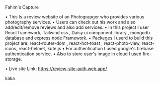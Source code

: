 Fahim's Capture

• This Is a review website of an Photograpger who provides various photography services.
• Users can check out his work and also add/edit/remove reviews and also add services.
• In this project I user React framework, Tailwind css , Daisy ui component library , mongodb database and express node Framework.
• Packeges I userd to build this project are: react-router-dom , react-hot-toast , react-photo-view, react-icons, react-helmet, kute.js
• For authentication I used google's firebase authentication service.
• Also to store user's image in cloud I used fire-storage.

• Live site Link: https://review-site-auth.web.app/

kaka
